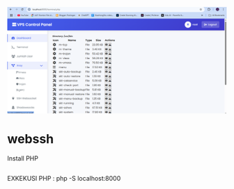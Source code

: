 <p align="center">
  <img src="https://github.com/hokagelegend9999/webssh/blob/main/Screenshot%202025-05-05%20172649.png?raw=true" alt="Tampilan Menu" width="600"/>
</p>

# webssh

Install PHP 

##
EXKEKUSI PHP : php -S localhost:8000

